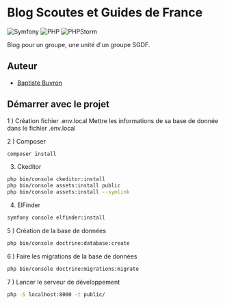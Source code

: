 # Blog Scoutes et Guides de France
![Symfony](https://img.shields.io/badge/symfony-%23000000.svg?style=for-the-badge&logo=symfony&logoColor=white)
![PHP](https://img.shields.io/badge/php-%23777BB4.svg?style=for-the-badge&logo=php&logoColor=white)
![PHPStorm](http://img.shields.io/badge/-PHPStorm-181717?style=for-the-badge&logo=phpstorm&logoColor=white)


Blog pour un groupe, une unité d'un groupe SGDF.

## Auteur

* [Baptiste Buvron](https://github.com/BaptisteBuvron)

## Démarrer avec le projet

1 ) Création fichier .env.local
Mettre les informations de sa base de donnée dans le fichier .env.local

2 ) Composer

```bash
composer install
```

3) Ckeditor
```bash
php bin/console ckeditor:install
php bin/console assets:install public
php bin/console assets:install --symlink
```

4) ElFinder
```bash
symfony console elfinder:install
```

5 ) Création de la base de données

```bash
php bin/console doctrine:database:create
```

6 ) Faire les migrations de la base de données

```bash
php bin/console doctrine:migrations:migrate
```


7 ) Lancer le serveur de développement

```bash
php -S localhost:8000 -t public/
```
